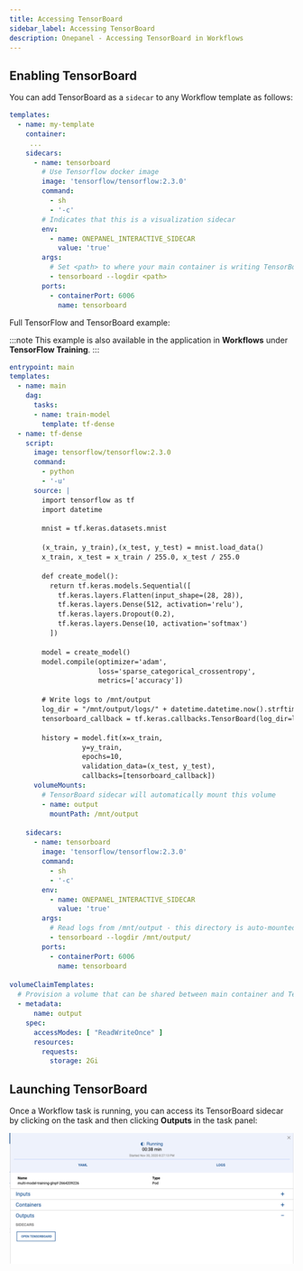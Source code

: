 ```yaml
---
title: Accessing TensorBoard
sidebar_label: Accessing TensorBoard
description: Onepanel - Accessing TensorBoard in Workflows
---
```


## Enabling TensorBoard

You can add TensorBoard as a `sidecar` to any Workflow template as follows:

```yaml
templates:  
  - name: my-template
    container:
     ...
    sidecars:
      - name: tensorboard                   
        # Use Tensorflow docker image    
        image: 'tensorflow/tensorflow:2.3.0'
        command:
          - sh
          - '-c'
        # Indicates that this is a visualization sidecar
        env:
          - name: ONEPANEL_INTERACTIVE_SIDECAR
            value: 'true'
        args:
          # Set <path> to where your main container is writing TensorBoard logs
          - tensorboard --logdir <path>     
        ports:
          - containerPort: 6006
            name: tensorboard
```

Full TensorFlow and TensorBoard example:

:::note
This example is also available in the application in **Workflows** under **TensorFlow Training**.
:::

```yaml {38,44,46-48,50-64,66-74}
entrypoint: main
templates:
  - name: main
    dag:
      tasks:
      - name: train-model
        template: tf-dense
  - name: tf-dense
    script:
      image: tensorflow/tensorflow:2.3.0
      command:
        - python
        - '-u'
      source: |
        import tensorflow as tf
        import datetime

        mnist = tf.keras.datasets.mnist

        (x_train, y_train),(x_test, y_test) = mnist.load_data()
        x_train, x_test = x_train / 255.0, x_test / 255.0

        def create_model():
          return tf.keras.models.Sequential([
            tf.keras.layers.Flatten(input_shape=(28, 28)),
            tf.keras.layers.Dense(512, activation='relu'),
            tf.keras.layers.Dropout(0.2),
            tf.keras.layers.Dense(10, activation='softmax')
          ])

        model = create_model()
        model.compile(optimizer='adam',
                      loss='sparse_categorical_crossentropy',
                      metrics=['accuracy'])

        # Write logs to /mnt/output
        log_dir = "/mnt/output/logs/" + datetime.datetime.now().strftime("%Y%m%d-%H%M%S")
        tensorboard_callback = tf.keras.callbacks.TensorBoard(log_dir=log_dir, histogram_freq=1)

        history = model.fit(x=x_train, 
                  y=y_train, 
                  epochs=10, 
                  validation_data=(x_test, y_test), 
                  callbacks=[tensorboard_callback])
      volumeMounts:
        # TensorBoard sidecar will automatically mount this volume
        - name: output
          mountPath: /mnt/output

    sidecars:
      - name: tensorboard
        image: 'tensorflow/tensorflow:2.3.0'
        command:
          - sh
          - '-c'
        env:
          - name: ONEPANEL_INTERACTIVE_SIDECAR
            value: 'true'
        args:
          # Read logs from /mnt/output - this directory is auto-mounted from volumeMounts
          - tensorboard --logdir /mnt/output/
        ports:
          - containerPort: 6006
            name: tensorboard

volumeClaimTemplates:
  # Provision a volume that can be shared between main container and TensorBoard side car
  - metadata:
      name: output
    spec:
      accessModes: [ "ReadWriteOnce" ]
      resources:
        requests:
          storage: 2Gi
```

## Launching TensorBoard

Once a Workflow task is running, you can access its TensorBoard sidecar by clicking on the task and then clicking **Outputs** in the task panel:

![](../../../static/img/tensorboard-202758.png)